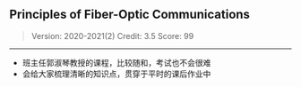 ## Principles of Fiber-Optic Communications

> Version: 2020-2021(2)
> Credit: 3.5
> Score: 99

----------

- 班主任郭淑琴教授的课程，比较随和，考试也不会很难
- 会给大家梳理清晰的知识点，贯穿于平时的课后作业中
